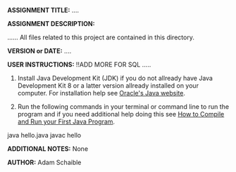 **ASSIGNMENT TITLE:** ....

**ASSIGNMENT DESCRIPTION:**

......
All files related to this project are contained in this directory.

**VERSION or DATE:** ....

**USER INSTRUCTIONS:** !!ADD MORE FOR SQL
.....
1) Install Java Development Kit (JDK) if you do not allready have Java Development Kit 8 or a latter version allready installed on your computer. For installation help see [Oracle's Java website](https://www.oracle.com/java/technologies/javase-downloads.html).

2) Run the following commands in your terminal or command line to run the program and if you need additional help doing this see [How to Compile and Run your First Java Program](https://beginnersbook.com/2013/05/first-java-program/).

java hello.java
javac hello

**ADDITIONAL NOTES:** None

**AUTHOR:** Adam Schaible
